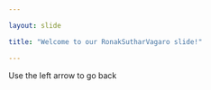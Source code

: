 ```yaml
---

layout: slide

title: "Welcome to our RonakSutharVagaro slide!"

---
```



Use the left arrow to go back
